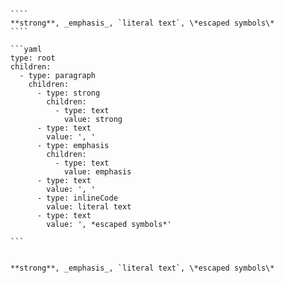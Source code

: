 `````{tabbed} Markup
````
**strong**, _emphasis_, `literal text`, \*escaped symbols\*
````
`````

`````{tabbed} AST
```yaml
type: root
children:
  - type: paragraph
    children:
      - type: strong
        children:
          - type: text
            value: strong
      - type: text
        value: ', '
      - type: emphasis
        children:
          - type: text
            value: emphasis
      - type: text
        value: ', '
      - type: inlineCode
        value: literal text
      - type: text
        value: ', *escaped symbols*'

```
`````

`````{tabbed} Render

**strong**, _emphasis_, `literal text`, \*escaped symbols\*

`````

